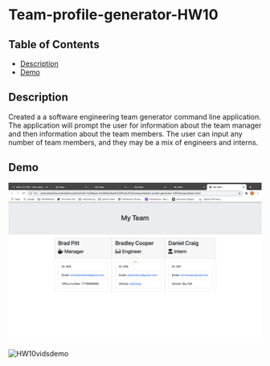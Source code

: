 # Team-profile-generator-HW10

## Table of Contents
  * [Description](#description)
  * [Demo](#demo)

## Description 
Created a a software engineering team generator command line application. The application will prompt the user for information about the team manager and then information about the team members. The user can input any number of team members, and they may be a mix of engineers and interns.

## Demo
![HW10Demo](./HW10Demo.png)

![HW10vidsdemo]()


